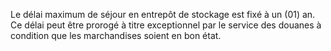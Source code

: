 Le délai maximum de séjour en entrepôt de stockage est
fixé à un (01) an. Ce délai peut être prorogé à titre exceptionnel par
le service des douanes à condition que les marchandises soient en bon
état.